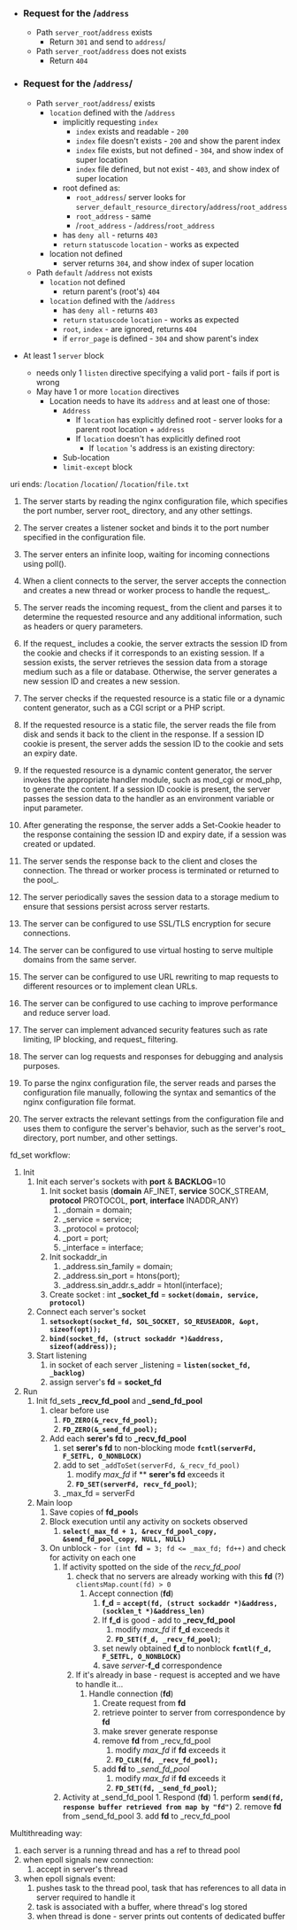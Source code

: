 - ### Request for the /`address` 
	- Path `server_root`/`address` exists
		- Return `301` and send to `address`/
	- Path `server_root`/`address` does not exists
		- Return `404` 
- ### Request for the /`address`/
	-  Path `server_root`/`address`/ exists
		- `location` defined with the /`address`
			- implicitly requesting `index` 
				- `index` exists and readable - `200`
				- `index` file doesn't exists - `200` and show the parent index
				- `index` file exists, but not defined - `304`, and show index of super location
				- `index` file defined, but not exist - `403`, and show index of super location
			- root defined as:
				- `root_address`/ server looks for `server_default_resource_directory`/`address`/`root_address`
				- `root_address` - same
				- /`root_address` - /`address`/`root_address`
			- has `deny all`  - returns `403` 
			- `return` `statuscode` `location`  - works as expected 
		- location not defined
			- server returns `304`, and show index of super location
	-  Path `default` /`address` not exists
		- `location` not defined
			-  return parent's (root's) `404`
		- `location` defined with the /`address`
			- has `deny all`  - returns `403` 
			- `return` `statuscode` `location`  - works as expected 
			- `root`, `index` - are ignored, returns `404`
			- if `error_page` is defined - `304` and show parent's index

- At least 1 `server` block
	- needs only 1 `listen` directive specifying a valid port - fails if port is wrong
	- May have 1 or more `location` directives
		- Location needs  to have its `address` and at least one of those:
			- `Address`
				- If `location` has explicitly defined root - server looks for a parent root location + `address`
				- If `location` doesn't has explicitly defined root
					- If `location` 's address is an existing directory: 
			- Sub-location
			- `limit-except` block

uri ends:
/`location`
/`location`/
/`location`/`file.txt`











































1. The server starts by reading the nginx configuration file, which specifies the port number, server root_ directory, and any other settings.
2. The server creates a listener socket and binds it to the port number specified in the configuration file.
3. The server enters an infinite loop, waiting for incoming connections using poll().
4. When a client connects to the server, the server accepts the connection and creates a new thread or worker process to handle the request_.
5. The server reads the incoming request_ from the client and parses it to determine the requested resource and any additional information, such as headers or query parameters.
6. If the request_ includes a cookie, the server extracts the session ID from the cookie and checks if it corresponds to an existing session. If a session exists, the server retrieves the session data from a storage medium such as a file or database. Otherwise, the server generates a new session ID and creates a new session.
7. The server checks if the requested resource is a static file or a dynamic content generator, such as a CGI script or a PHP script.
8. If the requested resource is a static file, the server reads the file from disk and sends it back to the client in the response. If a session ID cookie is present, the server adds the session ID to the cookie and sets an expiry date.
9. If the requested resource is a dynamic content generator, the server invokes the appropriate handler module, such as mod_cgi or mod_php, to generate the content. If a session ID cookie is present, the server passes the session data to the handler as an environment variable or input parameter.
10. After generating the response, the server adds a Set-Cookie header to the response containing the session ID and expiry date, if a session was created or updated.
11. The server sends the response back to the client and closes the connection. The thread or worker process is terminated or returned to the pool_.
12. The server periodically saves the session data to a storage medium to ensure that sessions persist across server restarts.
13. The server can be configured to use SSL/TLS encryption for secure
	connections.

14. The server can be configured to use virtual hosting to serve multiple
	domains from the same server.

15. The server can be configured to use URL rewriting to map requests to
	different resources or to implement clean URLs.

16. The server can be configured to use caching to improve performance and
	reduce server load.

17. The server can implement advanced security features such as rate limiting,
	IP blocking, and request_ filtering.

18. The server can log requests and responses for debugging and analysis
	purposes.

19. To parse the nginx configuration file, the server reads and parses the
	configuration file manually, following the syntax and semantics of the nginx configuration file format.

20. The server extracts the relevant settings from the configuration file and
	uses them to configure the server's behavior, such as the server's root_ directory, port number, and other settings.

fd_set workflow:

1. Init
	1. Init each server's sockets with **port** & **BACKLOG**=10
		1. Init socket basis (**domain** AF_INET, **service** SOCK_STREAM, **protocol** PROTOCOL, **port**, **interface** INADDR_ANY)
			1. _domain = domain;  
			2. _service = service;  
			3. _protocol = protocol;  
			4. _port = port;  
			5. _interface = interface;
		2. Init sockaddr_in
			1. _address.sin_family = domain;  
			2. _address.sin_port = htons(port); 
			3. _address.sin_addr.s_addr = htonl(interface);
		3. Create socket : int **_socket_fd** = **`socket(domain, service, protocol)`**
	2. Connect each server's socket
		1. **`setsockopt(socket_fd, SOL_SOCKET, SO_REUSEADDR, &opt, sizeof(opt));`**
		2. **`bind(socket_fd, (struct sockaddr *)&address, sizeof(address));`**
	3. Start listening
		1. in socket of each server _listening = **`listen(socket_fd, _backlog)`**
		2. assign server's **fd** = **socket_fd**
2. Run
	1. Init fd_sets **_recv_fd_pool** and  **_send_fd_pool**
		1. clear  before use
			1. **`FD_ZERO(&_recv_fd_pool);`**
			2. **`FD_ZERO(&_send_fd_pool);`**
		2. Add each **serer's fd** to **_recv_fd_pool**
			1.  set **serer's fd** to non-blocking mode **`fcntl(serverFd, F_SETFL, O_NONBLOCK)`**
			2. add to set `_addToSet(serverFd, &_recv_fd_pool)`
				1. modify *max_fd* if ** **serer's fd** exceeds it
				2. **`FD_SET(serverFd, recv_fd_pool)`**;
			3. _max_fd = serverFd
	2. Main loop
		1. Save copies of **fd_pool**s
		2. Block execution until any activity on sockets observed
			1. **`select(_max_fd + 1, &recv_fd_pool_copy, &send_fd_pool_copy, NULL, NULL)`**
		3. On unblock - `for (int `**fd**` = 3; fd <= _max_fd; fd++)` and check for activity on each one
			1. If activity spotted on the side of the *recv_fd_pool*
				1. check that no servers are already working with this **fd** (?) `clientsMap.count(fd) > 0`
					1. Accept connection (**fd**)
						1. **f_d** = **`accept(fd, (struct sockaddr *)&address, (socklen_t *)&address_len)`**
						2. If **f_d** is good - add to **_recv_fd_pool**
							1. modify *max_fd* if **f_d** exceeds it
							2. **`FD_SET(f_d, _recv_fd_pool)`**;
						3. set newly obtained **f_d** to nonblock **`fcntl(f_d, F_SETFL, O_NONBLOCK)`**
						4. save *server*-**f_d** correspondence
				2.  If it's already in base - request is accepted and we have to handle it...
					1. Handle connection (**fd**)
						1. Create request from **fd**
						2. retrieve pointer to server from correspondence by **fd**
						3. make srever generate response
						4. remove **fd** from _recv_fd_pool
							1. modify *max_fd* if **fd** exceeds it
							2. **`FD_CLR(fd, _recv_fd_pool);`**
						5. add **fd** to *_send_fd_pool*
							1. modify *max_fd* if **fd** exceeds it
							2. **`FD_SET(fd, _send_fd_pool)`;**
			2. Activity at _send_fd_pool
					1. Respond (**fd**)
						1. perform **`send(fd, response buffer retrieved from map by "fd")`**
						2. remove **fd** from _send_fd_pool
						3. add **fd** to _recv_fd_pool

Multithreading way:
1. each server is a running thread and has a ref to thread pool
2. when epoll signals new connection: 
	1. accept in server's thread
3. when epoll signals event:
	1. pushes task to the thread pool, task that has references to all data in server required to handle it
	2. task is associated with a buffer, where thread's log stored 
	3. when thread is done - server prints out contents of dedicated buffer